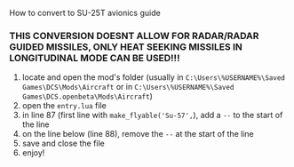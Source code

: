 How to convert to SU-25T avionics guide
### THIS CONVERSION DOESNT ALLOW FOR RADAR/RADAR GUIDED MISSILES, ONLY HEAT SEEKING MISSILES IN LONGITUDINAL MODE CAN BE USED!!!
1. locate and open the mod's folder (usually in `C:\Users\%USERNAME%\Saved Games\DCS\Mods\Aircraft` or in `C:\Users\%USERNAME%\Saved Games\DCS.openbeta\Mods\Aircraft`)
2. open the `entry.lua` file
3. in line 87 (first line with `make_flyable('Su-57',`), add a `--` to the start of the line
4. on the line below (line 88), remove the `--` at the start of the line
5. save and close the file
6. enjoy!